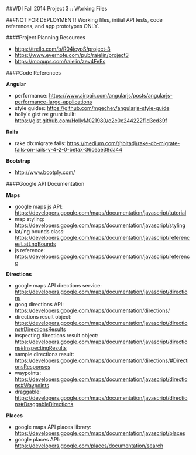 ##WDI Fall 2014 Project 3 :: Working Files

###NOT FOR DEPLOYMENT!
Working files, initial API tests, code references, and app prototypes ONLY.


####Project Planning Resources
* https://trello.com/b/R04jcypS/project-3
* https://www.evernote.com/pub/raielin/project3
* https://moqups.com/raielin/zev4FeEs


####Code References

**Angular**
* performance: https://www.airpair.com/angularjs/posts/angularjs-performance-large-applications
* style guides: https://github.com/mgechev/angularjs-style-guide
* holly's gist re: grunt built: https://gist.github.com/HollyM021980/e2e0e244222f1d3cd39f

**Rails**
* rake db:migrate fails: https://medium.com/@bitadj/rake-db-migrate-fails-on-rails-v-4-2-0-betax-36ceae38da44

**Bootstrap**
* http://www.bootply.com/


####Google API Documentation

**Maps**
* google maps js API: https://developers.google.com/maps/documentation/javascript/tutorial
* map styling: https://developers.google.com/maps/documentation/javascript/styling
* lat/lng bounds class: https://developers.google.com/maps/documentation/javascript/reference#LatLngBounds
* js reference: https://developers.google.com/maps/documentation/javascript/reference

**Directions**
* google maps API directions service: https://developers.google.com/maps/documentation/javascript/directions
* goog directions API: https://developers.google.com/maps/documentation/directions/
* directions result object: https://developers.google.com/maps/documentation/javascript/directions#DirectionsResults
* inspecting directions result object: https://developers.google.com/maps/documentation/javascript/directions#InspectingResults
* sample directions result: https://developers.google.com/maps/documentation/directions/#DirectionsResponses
* waypoints: https://developers.google.com/maps/documentation/javascript/directions#Waypoints
* draggable: https://developers.google.com/maps/documentation/javascript/directions#DraggableDirections

**Places**
* google maps API places library: https://developers.google.com/maps/documentation/javascript/places
* google places API: https://developers.google.com/places/documentation/search


